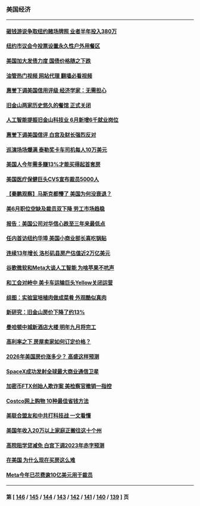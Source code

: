 ### 美国经济
---
#### [砸钱游说争取纽约赌场牌照 业者半年投入380万](../../pages/ncid1078158/n14047076.md?08031645) 
#### [纽约市议会今投票设置永久性户外用餐区](../../pages/ncid1078158/n14047061.md?08031645) 
#### [美国加大发债力度 国债价格随之下跌](../../pages/ncid1078158/n14046763.md?08031645) 
#### [油管热门视频 网站代理 翻墙必看视频](http://138.2.39.72:81/youtube.html?epic-marker?08031645)
#### [惠誉下调美国信用评级 经济学家：无需担心](../../pages/ncid1078158/n14046697.md?08031645) 
#### [旧金山两家历史悠久的餐馆 正式关闭](../../pages/ncid1078158/n14046486.md?08031645) 
#### [人工智能提振旧金山科技业 6月新增6千就业岗位](../../pages/ncid1078158/n14046453.md?08031645) 
#### [惠誉下调美国信评 白宫及财长强烈反对](../../pages/ncid1078158/n14046214.md?08031645) 
#### [巡演场场爆满 泰勒奖卡车司机每人10万美元](../../pages/ncid1078158/n14046120.md?08031645) 
#### [美国人今年需多赚13%才能买得起首套房](../../pages/ncid1078158/n14046209.md?08031645) 
#### [美国医疗保健巨头CVS宣布裁员5000人](../../pages/ncid1078158/n14046100.md?08031645) 
#### [【秦鹏观察】马斯克都懵了 美国为何没衰退？](../../pages/ncid1078158/n14046109.md?08031645) 
#### [美6月职位空缺及裁员双下降 劳工市场趋稳](../../pages/ncid1078158/n14046017.md?08031645) 
#### [报告：美国公司对华信心跌至三年来最低点](../../pages/ncid1078158/n14046008.md?08031645) 
#### [任内首访纽约华埠 美国小商业部长喜吃锅贴](../../pages/ncid1078158/n14045566.md?08031645) 
#### [连续13年增长 洛杉矶县房产估值近2万亿美元](../../pages/ncid1078158/n14045438.md?08031645) 
#### [谷歌微软和Meta大谈人工智能 为啥苹果不吭声](../../pages/ncid1078158/n14045328.md?08031645) 
#### [和工会对峙中 美卡车运输巨头Yellow关闭运营](../../pages/ncid1078158/n14045376.md?08031645) 
#### [组图：实验室培植肉做成菜肴 外观酷似真肉](../../pages/ncid1078158/n14044062.md?08031645) 
#### [新研究：旧金山房价下降了约13%](../../pages/ncid1078158/n14044991.md?08031645) 
#### [曼哈顿中城新酒店大楼 明年九月将完工](../../pages/ncid1078158/n14044856.md?08031645) 
#### [高利率之下 房屋卖家如何订定价格？](../../pages/ncid1078158/n14044923.md?08031645) 
#### [2026年美国房价涨多少？ 高盛这样预测](../../pages/ncid1078158/n14044841.md?08031645) 
#### [SpaceX成功发射全球最大商业通信卫星](../../pages/ncid1078158/n14044671.md?08031645) 
#### [加密币FTX创始人欺诈案 美检察官撤销一指控](../../pages/ncid1078158/n14043205.md?08031645) 
#### [Costco网上购物 10种最佳省钱方法](../../pages/ncid1078158/n14042320.md?08031645) 
#### [美联合盟友和中共打科技战 一文看懂](../../pages/ncid1078158/n14041956.md?08031645) 
#### [美国年收入20万以上家庭正搬往这十个州](../../pages/ncid1078158/n14044255.md?08031645) 
#### [高院阻学贷减免 白宫下调2023年赤字预测](../../pages/ncid1078158/n14044189.md?08031645) 
#### [在美国 为什么现在买房这么难](../../pages/ncid1078158/n14043926.md?08031645) 
#### [Meta今年已花费逾10亿美元用于裁员](../../pages/ncid1078158/n14044158.md?08031645) 

---
#### 第 [ [146](./146.md?08031645) / [145](./145.md?08031645) / [144](./144.md?08031645) / [143](./143.md?08031645) / [142](./142.md?08031645) / [141](./141.md?08031645) / [140](./140.md?08031645) / [139](./139.md?08031645) ] 页
